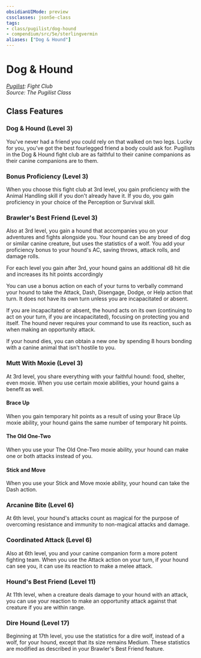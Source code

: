 ```yaml
---
obsidianUIMode: preview
cssclasses: json5e-class
tags:
- class/pugilist/dog-hound
- compendium/src/5e/sterlingvermin
aliases: ["Dog & Hound"]
---
```

# Dog & Hound
*[Pugilist](./pugilist-sterlingvermin.md#): Fight Club*  
*Source: The Pugilist Class*  


## Class Features

### Dog & Hound (Level 3)

You've never had a friend you could rely on that walked on two legs. Lucky for you, you've got the best fourlegged friend a body could ask for. Pugilists in the Dog & Hound fight club are as faithful to their canine companions as their canine companions are to them.

### Bonus Proficiency (Level 3)

When you choose this fight club at 3rd level, you gain proficiency with the Animal Handling skill if you don't already have it. If you do, you gain proficiency in your choice of the Perception or Survival skill.

### Brawler's Best Friend (Level 3)

Also at 3rd level, you gain a hound that accompanies you on your adventures and fights alongside you. Your hound can be any breed of dog or similar canine creature, but uses the statistics of a wolf. You add your proficiency bonus to your hound's AC, saving throws, attack rolls, and damage rolls.

For each level you gain after 3rd, your hound gains an additional d8 hit die and increases its hit points accordingly

You can use a bonus action on each of your turns to verbally command your hound to take the Attack, Dash, Disengage, Dodge, or Help action that turn. It does not have its own turn unless you are incapacitated or absent.

If you are incapacitated or absent, the hound acts on its own (continuing to act on your turn, if you are incapacitated), focusing on protecting you and itself. The hound never requires your command to use its reaction, such as when making an opportunity attack.

If your hound dies, you can obtain a new one by spending 8 hours bonding with a canine animal that isn't hostile to you.

### Mutt With Moxie (Level 3)

At 3rd level, you share everything with your faithful hound: food, shelter, even moxie. When you use certain moxie abilities, your hound gains a benefit as well.

#### Brace Up

When you gain temporary hit points as a result of using your Brace Up moxie ability, your hound gains the same number of temporary hit points.

#### The Old One-Two

When you use your The Old One-Two moxie ability, your hound can make one or both attacks instead of you.

#### Stick and Move

When you use your Stick and Move moxie ability, your hound can take the Dash action.

### Arcanine Bite (Level 6)

At 6th level, your hound's attacks count as magical for the purpose of overcoming resistance and immunity to non-magical attacks and damage.

### Coordinated Attack (Level 6)

Also at 6th level, you and your canine companion form a more potent fighting team. When you use the Attack action on your turn, if your hound can see you, it can use its reaction to make a melee attack.

### Hound's Best Friend (Level 11)

At 11th level, when a creature deals damage to your hound with an attack, you can use your reaction to make an opportunity attack against that creature if you are within range.

### Dire Hound (Level 17)

Beginning at 17th level, you use the statistics for a dire wolf, instead of a wolf, for your hound, except that its size remains Medium. These statistics are modified as described in your Brawler's Best Friend feature.